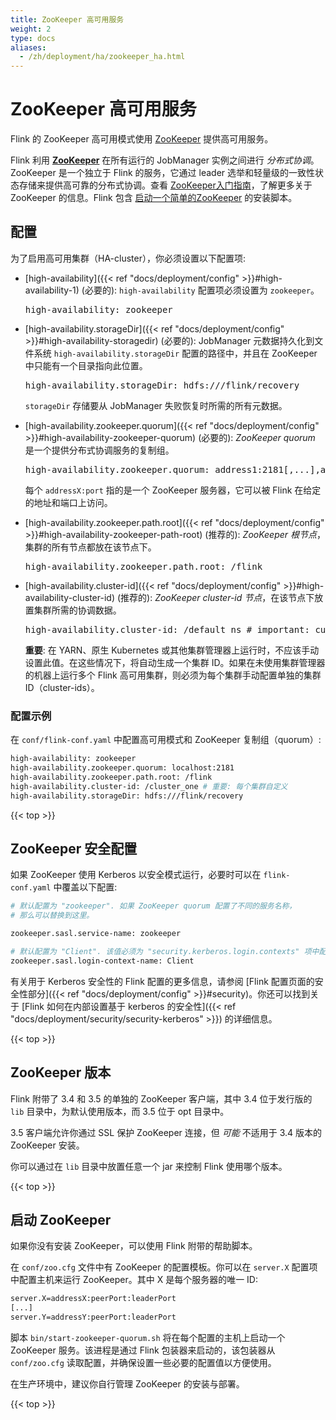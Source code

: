 ```yaml
---
title: ZooKeeper 高可用服务
weight: 2
type: docs
aliases:
  - /zh/deployment/ha/zookeeper_ha.html
---
```

<!--
Licensed to the Apache Software Foundation (ASF) under one
or more contributor license agreements.  See the NOTICE file
distributed with this work for additional information
regarding copyright ownership.  The ASF licenses this file
to you under the Apache License, Version 2.0 (the
"License"); you may not use this file except in compliance
with the License.  You may obtain a copy of the License at

  http://www.apache.org/licenses/LICENSE-2.0

Unless required by applicable law or agreed to in writing,
software distributed under the License is distributed on an
"AS IS" BASIS, WITHOUT WARRANTIES OR CONDITIONS OF ANY
KIND, either express or implied.  See the License for the
specific language governing permissions and limitations
under the License.
-->

# ZooKeeper 高可用服务

Flink 的 ZooKeeper 高可用模式使用 [ZooKeeper](http://zookeeper.apache.org) 提供高可用服务。

Flink 利用 **[ZooKeeper](http://zookeeper.apache.org)** 在所有运行的 JobManager 实例之间进行 *分布式协调*。ZooKeeper 是一个独立于 Flink 的服务，它通过 leader 选举和轻量级的一致性状态存储来提供高可靠的分布式协调。查看 [ZooKeeper入门指南](http://zookeeper.apache.org/doc/current/zookeeperStarted.html)，了解更多关于 ZooKeeper 的信息。Flink 包含 [启动一个简单的ZooKeeper](#bootstrap-zookeeper) 的安装脚本。

## 配置

为了启用高可用集群（HA-cluster），你必须设置以下配置项:

- [high-availability]({{< ref "docs/deployment/config" >}}#high-availability-1) (必要的):
  `high-availability` 配置项必须设置为 `zookeeper`。

  <pre>high-availability: zookeeper</pre>

- [high-availability.storageDir]({{< ref "docs/deployment/config" >}}#high-availability-storagedir) (必要的):
  JobManager 元数据持久化到文件系统 `high-availability.storageDir` 配置的路径中，并且在 ZooKeeper 中只能有一个目录指向此位置。

  <pre>high-availability.storageDir: hdfs:///flink/recovery</pre>

  `storageDir` 存储要从 JobManager 失败恢复时所需的所有元数据。

- [high-availability.zookeeper.quorum]({{< ref "docs/deployment/config" >}}#high-availability-zookeeper-quorum) (必要的):
  *ZooKeeper quorum* 是一个提供分布式协调服务的复制组。

  <pre>high-availability.zookeeper.quorum: address1:2181[,...],addressX:2181</pre>

  每个 `addressX:port` 指的是一个 ZooKeeper 服务器，它可以被 Flink 在给定的地址和端口上访问。

- [high-availability.zookeeper.path.root]({{< ref "docs/deployment/config" >}}#high-availability-zookeeper-path-root) (推荐的):
  *ZooKeeper 根节点*，集群的所有节点都放在该节点下。

  <pre>high-availability.zookeeper.path.root: /flink</pre>

- [high-availability.cluster-id]({{< ref "docs/deployment/config" >}}#high-availability-cluster-id) (推荐的):
  *ZooKeeper cluster-id 节点*，在该节点下放置集群所需的协调数据。

  <pre>high-availability.cluster-id: /default_ns # important: customize per cluster</pre>

  **重要**:
  在 YARN、原生 Kubernetes 或其他集群管理器上运行时，不应该手动设置此值。在这些情况下，将自动生成一个集群 ID。如果在未使用集群管理器的机器上运行多个 Flink 高可用集群，则必须为每个集群手动配置单独的集群 ID（cluster-ids）。

### 配置示例

在 `conf/flink-conf.yaml` 中配置高可用模式和 ZooKeeper 复制组（quorum）:

```bash
high-availability: zookeeper
high-availability.zookeeper.quorum: localhost:2181
high-availability.zookeeper.path.root: /flink
high-availability.cluster-id: /cluster_one # 重要: 每个集群自定义
high-availability.storageDir: hdfs:///flink/recovery
```

{{< top >}}

## ZooKeeper 安全配置

如果 ZooKeeper 使用 Kerberos 以安全模式运行，必要时可以在 `flink-conf.yaml` 中覆盖以下配置:

```bash
# 默认配置为 "zookeeper". 如果 ZooKeeper quorum 配置了不同的服务名称，
# 那么可以替换到这里。

zookeeper.sasl.service-name: zookeeper 

# 默认配置为 "Client". 该值必须为 "security.kerberos.login.contexts" 项中配置的某一个值。
zookeeper.sasl.login-context-name: Client  
```

有关用于 Kerberos 安全性的 Flink 配置的更多信息，请参阅 [Flink 配置页面的安全性部分]({{< ref "docs/deployment/config" >}}#security)。你还可以找到关于 [Flink 如何在内部设置基于 kerberos 的安全性]({{< ref "docs/deployment/security/security-kerberos" >}}) 的详细信息。

{{< top >}}

## ZooKeeper 版本

Flink 附带了 3.4 和 3.5 的单独的 ZooKeeper 客户端，其中 3.4 位于发行版的 `lib` 目录中，为默认使用版本，而 3.5 位于 opt 目录中。

3.5 客户端允许你通过 SSL 保护 ZooKeeper 连接，但 _可能_ 不适用于 3.4 版本的 ZooKeeper 安装。

你可以通过在 `lib` 目录中放置任意一个 jar 来控制 Flink 使用哪个版本。

{{< top >}}

<a name="bootstrap-zookeeper" />

## 启动 ZooKeeper

如果你没有安装 ZooKeeper，可以使用 Flink 附带的帮助脚本。

在 `conf/zoo.cfg` 文件中有 ZooKeeper 的配置模板。你可以在 `server.X` 配置项中配置主机来运行 ZooKeeper。其中 X 是每个服务器的唯一 ID:

```bash
server.X=addressX:peerPort:leaderPort
[...]
server.Y=addressY:peerPort:leaderPort
```

脚本 `bin/start-zookeeper-quorum.sh` 将在每个配置的主机上启动一个 ZooKeeper 服务。该进程是通过 Flink 包装器来启动的，该包装器从 `conf/zoo.cfg` 读取配置，并确保设置一些必要的配置值以方便使用。

在生产环境中，建议你自行管理 ZooKeeper 的安装与部署。

{{< top >}}

